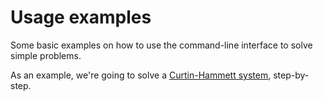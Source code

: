 # Usage examples

Some basic examples on how to use the command-line interface to solve simple
problems.

As an example, we're going to solve a
[Curtin-Hammett system](https://en.wikipedia.org/wiki/Curtin%E2%80%93Hammett_principle),
step-by-step.
